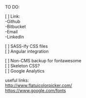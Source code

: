TO DO:

[ ] Link:  
    -Github  
    -Bitbucket  
    -Email  
    -LinkedIn  

[ ] SASS-ify CSS files  
[ ] Angular integration  

[ ] Non-CMS backup for fontawesome  
[ ] Skeleton CSS?  
[ ] Google Analytics  



useful links:  
http://www.flatuicolorpicker.com/  
https://www.google.com/fonts  